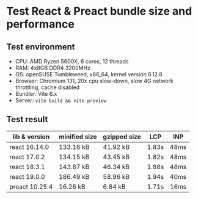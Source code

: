 # Test React & Preact bundle size and performance

## Test environment

- CPU: AMD Ryzen 5600X, 6 cores, 12 threads
- RAM: 4x8GB DDR4 3200MHz
- OS: openSUSE Tumbleweed, x86_64, kernel version 6.12.8
- Browser: Chromium 131, 20x cpu slow-down, slow 4G network throttling, cache disabled
- Bundler: Vite 6.x
- Server: `vite build && vite preview`

## Test result

| lib & version  | minified size | gzipped size | LCP   | INP  |
| -------------- | ------------- | ------------ | ----- | ---- |
| react 16.14.0  | 133.16 kB     | 41.92 kB     | 1.83s | 48ms |
| react 17.0.2   | 134.15 kB     | 43.45 kB     | 1.82s | 48ms |
| react 18.3.1   | 143.87 kB     | 46.34 kB     | 1.88s | 48ms |
| react 19.0.0   | 186.49 kB     | 58.96 kB     | 1.94s | 40ms |
| preact 10.25.4 | 16.26 kB      | 6.84 kB      | 1.71s | 16ms |
